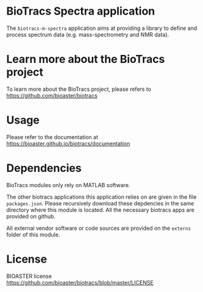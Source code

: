 # BioTracs Spectra application

The `biotracs-m-spectra` application aims at providing a library to define and process spectrum data (e.g. mass-spectrometry and NMR data). 

# Learn more about the BioTracs project

To learn more about the BioTracs project, please refers to https://github.com/bioaster/biotracs

# Usage

Please refer to the documentation at https://bioaster.github.io/biotracs/documentation

# Dependencies

BioTracs modules only rely on MATLAB software. 

The other biotracs applications this application relies on are given in the file `packages.json`. Please recursively download these depdencies in the same directory where this module is located. All the necessary biotracs apps are provided on github.

All external vendor software or code sources are provided on the `externs` folder of this module.

# License

BIOASTER license https://github.com/bioaster/biotracs/blob/master/LICENSE
